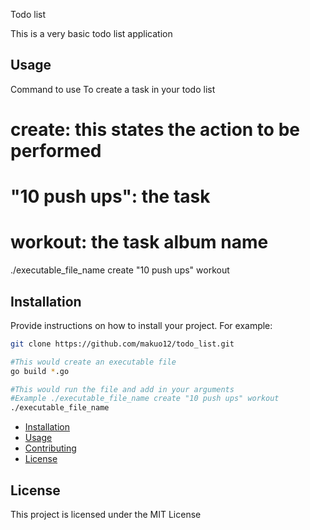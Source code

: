 Todo list

This is a very basic todo list application

## Usage
Command to use
To create a task in your todo list
# create: this states the action to be performed
# "10 push ups": the task
# workout: the task album name
./executable_file_name create "10 push ups" workout 

## Installation

Provide instructions on how to install your project. For example:

```bash
git clone https://github.com/makuo12/todo_list.git

#This would create an executable file
go build *.go

#This would run the file and add in your arguments
#Example ./executable_file_name create "10 push ups" workout
./executable_file_name 

```

- [Installation](#installation)
- [Usage](#usage)
- [Contributing](#contributing)
- [License](#license)

## License
This project is licensed under the MIT License